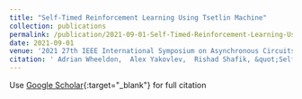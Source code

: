 ```yaml
---
title: "Self-Timed Reinforcement Learning Using Tsetlin Machine"
collection: publications
permalink: /publication/2021-09-01-Self-Timed-Reinforcement-Learning-Using-Tsetlin-Machine
date: 2021-09-01
venue: '2021 27th IEEE International Symposium on Asynchronous Circuits and Systems (ASYNC)'
citation: ' Adrian Wheeldon,  Alex Yakovlev,  Rishad Shafik, &quot;Self-Timed Reinforcement Learning Using Tsetlin Machine.&quot; 2021 27th IEEE International Symposium on Asynchronous Circuits and Systems (ASYNC), 2021.'
---
```

Use [Google Scholar](https://scholar.google.com/scholar?q=Self+Timed+Reinforcement+Learning+Using+Tsetlin+Machine){:target="_blank"} for full citation